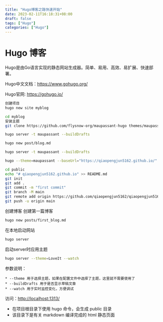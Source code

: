 ```yaml
---
title: "Hugo博客之路快速开始"
date: 2023-02-11T16:18:31+08:00
draft: false
tags: ["Hugo"]
categories: ["Hugo"]
---
```

# Hugo 博客

Hugo是由Go语言实现的静态网站生成器。简单、易用、高效、易扩展、快速部署。

Hugo中文文档：<https://www.gohugo.org/>

Hugo官网: <https://gohugo.io/>

```bash
创建项目
hugo new site myblog

cd myblog
安装主题
git clone https://github.com/flysnow-org/maupassant-hugo themes/maupassant

hugo server -t maupassant --buildDrafts

hugo new post/blog.md

hugo server -t maupassant --buildDrafts

hugo --theme=maupassant --baseUrl="https://qiaopengjun5162.github.io/" --buildDrafts

cd public
echo "# qiaopengjun5162.github.io" >> README.md
git init
git add .
git commit -m "first commit"
git branch -M main
git remote add origin https://github.com/qiaopengjun5162/qiaopengjun5162.github.io.git
git push -u origin main
```

创建博客
创建第一篇博客

```bash
hugo new posts/first_blog.md
```

在本地启动网站

```bash
hugo server
```

启动server时应用主题

```bash
hugo server --theme=LoveIt --watch

```

参数说明：

```
* --theme 用于选择主题，如果在配置文件中选择了主题，这里就不需要使用了
* --buildDrafts 用于是否显示草稿文章
* --watch 用于实时监控变化，方便调试
```

访问：<http://localhost:1313/>

- 在项目根目录下使用 hugo 命令，会生成 public 目录
- 该目录下是有关 markdown 编译完成的 html 静态页面
